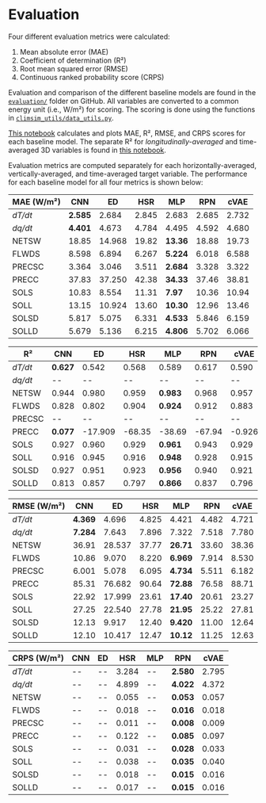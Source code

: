 # Evaluation

Four different evaluation metrics were calculated:
1. Mean absolute error (MAE)
2. Coefficient of determination (R&#x00B2;)
3. Root mean squared error (RMSE)
4. Continuous ranked probability score (CRPS)

Evaluation and comparison of the different baseline models are found in the [```evaluation/```](https://github.com/leap-stc/ClimSim/tree/main/evaluation) folder on GitHub. All variables are converted to a common energy unit (i.e., W/m&#x00B2;) for scoring. The scoring is done using the functions in [`climsim_utils/data_utils.py`](https://github.com/leap-stc/ClimSim/tree/main/climsim_utils). 

[This notebook](./evaluation/main_figure_generation.ipynb) calculates and plots MAE, R&#x00B2;, RMSE, and CRPS scores for each baseline model. The separate R&#x00B2; for *longitudinally-averaged* and time-averaged 3D variables is found in [this notebook](./evaluation/plot_R2_analysis.ipynb).

Evaluation metrics are computed separately for each horizontally-averaged, vertically-averaged, and time-averaged target variable. The performance for each baseline model for all four metrics is shown below:

| **MAE (W/m&#x00B2;)** | CNN | ED | HSR | MLP | RPN | cVAE |
| --------------------- | --- | --- | --- | --- | --- | ---- |
| *dT/dt* | **2.585** | 2.684 | 2.845 | 2.683 | 2.685 | 2.732 |
| *dq/dt* | **4.401** | 4.673 | 4.784 | 4.495 | 4.592 | 4.680 |
| NETSW | 18.85 | 14.968 | 19.82 | **13.36** | 18.88 | 19.73 |
| FLWDS | 8.598 | 6.894 | 6.267 | **5.224** | 6.018 | 6.588 |
| PRECSC | 3.364 | 3.046 | 3.511 | **2.684** | 3.328 | 3.322 |
| PRECC | 37.83 | 37.250 | 42.38 | **34.33** | 37.46 | 38.81 |
| SOLS | 10.83 | 8.554 | 11.31 | **7.97** | 10.36 | 10.94 |
| SOLL | 13.15 | 10.924 | 13.60 | **10.30** | 12.96 | 13.46 |
| SOLSD | 5.817 | 5.075 | 6.331 | **4.533** | 5.846 | 6.159 |
| SOLLD | 5.679 | 5.136 | 6.215 | **4.806** | 5.702 | 6.066 |


| **R&#x00B2;** | CNN | ED | HSR | MLP | RPN | cVAE |
| --------------------- | --- | --- | --- | --- | --- | ---- |
| *dT/dt* | **0.627** | 0.542 | 0.568 | 0.589 | 0.617 | 0.590 |
| *dq/dt* | -- | -- | -- | -- | -- | -- |
| NETSW | 0.944 | 0.980 | 0.959 | **0.983** | 0.968 | 0.957 |
| FLWDS | 0.828 | 0.802 | 0.904 | **0.924** | 0.912 | 0.883 |
| PRECSC | -- | -- | -- | -- | -- | -- |
| PRECC | **0.077** | -17.909 | -68.35 | -38.69 | -67.94 | -0.926 |
| SOLS | 0.927 | 0.960 | 0.929 | **0.961** | 0.943 | 0.929 |
| SOLL | 0.916 | 0.945 | 0.916 | **0.948** | 0.928 | 0.915 |
| SOLSD | 0.927 | 0.951 | 0.923 | **0.956** | 0.940 | 0.921 |
| SOLLD | 0.813 | 0.857 | 0.797 | **0.866** | 0.837 | 0.796 |


| **RMSE (W/m&#x00B2;)** | CNN | ED | HSR | MLP | RPN | cVAE |
| ---------------------- | --- | --- | --- | --- | --- | ---- |
| *dT/dt* | **4.369** | 4.696 | 4.825 | 4.421 | 4.482 | 4.721 |
| *dq/dt* | **7.284** | 7.643 | 7.896 | 7.322 | 7.518 | 7.780 |
| NETSW | 36.91 | 28.537 | 37.77 | **26.71** | 33.60 | 38.36 |
| FLWDS | 10.86 | 9.070 | 8.220 | **6.969** | 7.914 | 8.530 |
| PRECSC | 6.001 | 5.078 | 6.095 | **4.734** | 5.511 | 6.182 |
| PRECC | 85.31 | 76.682 | 90.64 | **72.88** | 76.58 | 88.71 |
| SOLS | 22.92 | 17.999 | 23.61 | **17.40** | 20.61 | 23.27 |
| SOLL | 27.25 | 22.540 | 27.78 | **21.95** | 25.22 | 27.81 |
| SOLSD | 12.13 | 9.917 | 12.40 | **9.420** | 11.00 | 12.64 |
| SOLLD | 12.10 | 10.417 | 12.47 | **10.12** | 11.25 | 12.63 |


| **CRPS (W/m&#x00B2;)** | CNN | ED | HSR | MLP | RPN | cVAE |
| ---------------------- | --- | --- | --- | --- | --- | ---- |
| *dT/dt* | -- | -- | 3.284 | -- | **2.580** | 2.795 |
| *dq/dt* | -- | -- | 4.899 | -- | **4.022** | 4.372 |
| NETSW | -- | -- | 0.055 | -- | **0.053** | 0.057 |
| FLWDS | -- | -- | 0.018 | -- | **0.016** | 0.018 |
| PRECSC | -- | -- | 0.011 | -- | **0.008** | 0.009 |
| PRECC | -- | -- | 0.122 | -- | **0.085** | 0.097 |
| SOLS  | -- | -- | 0.031 | -- | **0.028** | 0.033 |
| SOLL  | -- | -- | 0.038 | -- | **0.035** | 0.040 |
| SOLSD | -- | -- | 0.018 | -- | **0.015** | 0.016 |
| SOLLD | -- | -- | 0.017 | -- | **0.015** | 0.016 |

